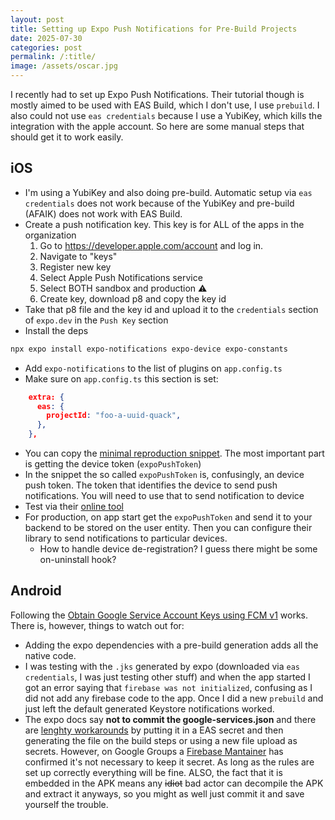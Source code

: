 ```yaml
---
layout: post
title: Setting up Expo Push Notifications for Pre-Build Projects
date: 2025-07-30
categories: post
permalink: /:title/
image: /assets/oscar.jpg
---
```


I recently had to set up Expo Push Notifications. Their tutorial though is mostly aimed to be used with EAS Build, which I don't use, I use `prebuild`. I also could not use `eas credentials` because I use a YubiKey, which kills the integration with the apple account. So here are some manual steps that should get it to work easily.

## iOS

- I'm using a YubiKey and also doing pre-build. Automatic setup via `eas credentials` does not work because of the YubiKey and pre-build (AFAIK) does not work with EAS Build.
- Create a push notification key. This key is for ALL of the apps in the organization
  1.  Go to https://developer.apple.com/account and log in.
  2.  Navigate to "keys"
  3.  Register new key
  4.  Select Apple Push Notifications service
  5.  Select BOTH sandbox and production ⚠️
  6.  Create key, download p8 and copy the key id
- Take that p8 file and the key id and upload it to the `credentials` section of `expo.dev` in the `Push Key` section
- Install the deps

```bash
npx expo install expo-notifications expo-device expo-constants
```

- Add `expo-notifications` to the list of plugins on `app.config.ts`
- Make sure on `app.config.ts` this section is set:

```json
    extra: {
      eas: {
        projectId: "foo-a-uuid-quack",
      },
    },
```

- You can copy the [minimal reproduction snippet](https://docs.expo.dev/push-notifications/push-notifications-setup/#add-a-minimal-working-example). The most important part is getting the device token (`expoPushToken`)
- In the snippet the so called `expoPushToken` is, confusingly, an device push token. The token that identifies the device to send push notifications. You will need to use that to send notification to device
- Test via their [online tool](https://expo.dev/notifications)
- For production, on app start get the `expoPushToken` and send it to your backend to be stored on the user entity. Then you can configure their library to send notifications to particular devices.
  - How to handle device de-registration? I guess there might be some on-uninstall hook?

## Android

Following the [Obtain Google Service Account Keys using FCM v1](https://docs.expo.dev/push-notifications/fcm-credentials/) works. There is, however, things to watch out for:

- Adding the expo dependencies with a pre-build generation adds all the native code.
- I was testing with the `.jks` generated by expo (downloaded via `eas credentials`, I was just testing other stuff) and when the app started I got an error saying that `firebase was not initialized`, confusing as I did not add any firebase code to the app. Once I did a new `prebuild` and just left the default generated Keystore notifications worked.
- The expo docs say **not to commit the google-services.json** and there are [lenghty workarounds](https://github.com/expo/eas-cli/issues/228) by putting it in a EAS secret and then generating the file on the build steps or using a new file upload as secrets. However, on Google Groups a [Firebase Mantainer](https://groups.google.com/g/firebase-talk/c/bamCgTDajkw/m/uVEJXjtiBwAJ%29) has confirmed it's not necessary to keep it secret. As long as the rules are set up correctly everything will be fine. ALSO, the fact that it is embedded in the APK means any ~~idiot~~ bad actor can decompile the APK and extract it anyways, so you might as well just commit it and save yourself the trouble.
